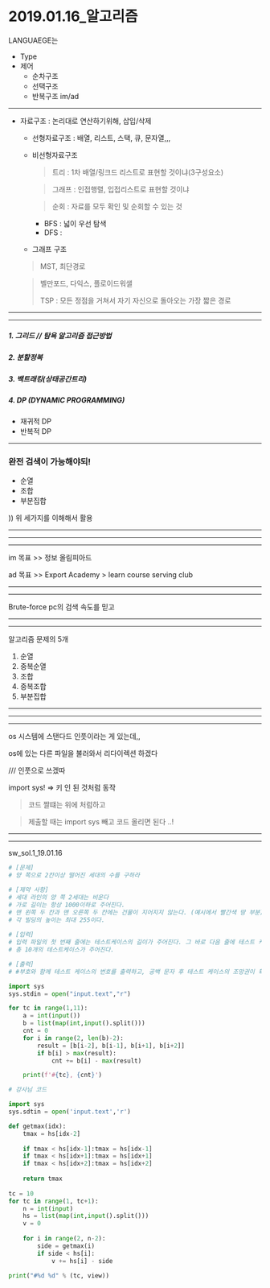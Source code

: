 # 2019.01.16_알고리즘

LANGUAEGE는

- Type
- 제어
  - 순차구조
  - 선택구조
  - 반복구조									im/ad

---

- 자료구조 : 논리대로 연산하기위해, 삽입/삭제

  - 선형자료구조 : 배열, 리스트, 스택, 큐, 문자열,,,

  - 비선형자료구조

    > 트리 : 1차 배열/링크드 리스트로 표현할 것이냐(3구성요소)

    > 그래프 : 인접행렬, 입접리스트로 표현할 것이냐

    > 순회 : 자료를 모두 확인 및 순회할 수 있는 것

    - BFS : 넓이 우선 탐색
    - DFS : 

  - 그래프 구조 

  > MST, 최단경로

  > 벨만포드, 다익스, 플로이드워샐
  >
  >
  >
  > TSP : 모든 정점을 거쳐서 자기 자신으로 돌아오는 가장 짧은 경로

---

---

##### 1. 그리드 // 탐욕 알고리즘 접근방법

##### 2. 분할정복

##### 3. 백트래킹(상태공간트리)

##### 4. DP (DYNAMIC PROGRAMMING)

- 재귀적 DP
- 반복적 DP

---

### 완전 검색이 가능해야되!

- 순열 
- 조합
- 부분집합

)) 위 세가지를 이해해서 활용 



---

---

---

im 목표 >> 정보 올림피아드

ad 목표 >> Export Academy > learn course serving club



---

---

Brute-force pc의 검색 속도를 믿고 



---

---

알고리즘 문제의 5개

1. 순열
2. 중복순열
3. 조합
4. 중복조합
5. 부분집합



---

---

---

os 시스템에 스탠다드 인풋이라는 게 있는데,,

os에 있는 다른 파일을 불러와서 리다이렉션 하겠다

/// 인풋으로 쓰겠따

import sys! => 키 인 된 것처럼 동작

> 코드 짤떄는 위에 처럼하고 

> 제출할 때는 import sys 빼고 코드 올리면 된다 ..!







---

---

sw_sol.1_19.01.16

```python
# [문제]
# 양 쪽으로 2칸이상 떨어진 세대의 수를 구하라

# [제약 사항]
# 세대 라인의 양 쪽 2세대는 비운다
# 가로 길이는 항상 1000이하로 주어진다.
# 맨 왼쪽 두 칸과 맨 오른쪽 두 칸에는 건물이 지어지지 않는다. (예시에서 빨간색 땅 부분)
# 각 빌딩의 높이는 최대 255이다.
 
# [입력]
# 입력 파일의 첫 번째 줄에는 테스트케이스의 길이가 주어진다. 그 바로 다음 줄에 테스트 케이스가 주어진다.
# 총 10개의 테스트케이스가 주어진다.

# [출력]
# #부호와 함께 테스트 케이스의 번호를 출력하고, 공백 문자 후 테스트 케이스의 조망권이 확보된 세대의 수를 출력한다.

import sys
sys.stdin = open("input.text","r")

for tc in range(1,11):
    a = int(input())
    b = list(map(int,input().split()))
    cnt = 0
    for i in range(2, len(b)-2):
        result = [b[i-2], b[i-1], b[i+1], b[i+2]]
        if b[i] > max(result):
            cnt += b[i] - max(result)

    print(f'#{tc}, {cnt}')
```

```python
# 강사님 코드

import sys
sys.sdtin = open('input.text','r')

def getmax(idx):
    tmax = hs[idx-2]
    
    if tmax < hs[idx-1]:tmax = hs[idx-1]
    if tmax < hs[idx+1]:tmax = hs[idx+1]
    if tmax < hs[idx+2]:tmax = hs[idx+2]
    
    return tmax
    
tc = 10
for tc in range(1, tc+1):
    n = int(input)
    hs = list(map(int,input().split()))
    v = 0
    
    for i in range(2, n-2):
        side = getmax(i)
        if side < hs[i]:
            v += hs[i] - side
   
print("#%d %d" % (tc, view))
```





















